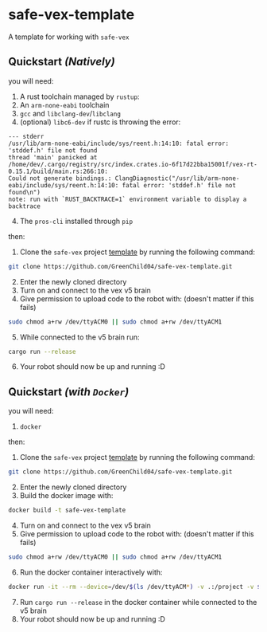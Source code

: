 # safe-vex-template
A template for working with `safe-vex`

## Quickstart *(Natively)*
you will need:
1. A rust toolchain managed by `rustup`:
2. An `arm-none-eabi` toolchain
3. `gcc` and `libclang-dev`/`libclang`
4. (optional) `libc6-dev` if rustc is throwing the error:
```
--- stderr
/usr/lib/arm-none-eabi/include/sys/reent.h:14:10: fatal error: 'stddef.h' file not found
thread 'main' panicked at /home/dev/.cargo/registry/src/index.crates.io-6f17d22bba15001f/vex-rt-0.15.1/build/main.rs:266:10:
Could not generate bindings.: ClangDiagnostic("/usr/lib/arm-none-eabi/include/sys/reent.h:14:10: fatal error: 'stddef.h' file not found\n")
note: run with `RUST_BACKTRACE=1` environment variable to display a backtrace
```
4. The `pros-cli` installed through `pip`

then:
1. Clone the `safe-vex` project [template](https://github.com/GreenChild04/safe-vex-template) by running the following command:
```sh
git clone https://github.com/GreenChild04/safe-vex-template.git
```
2. Enter the newly cloned directory
3. Turn on and connect to the vex v5 brain
4. Give permission to upload code to the robot with: (doesn't matter if this fails)
```sh
sudo chmod a+rw /dev/ttyACM0 || sudo chmod a+rw /dev/ttyACM1
```
5. While connected to the v5 brain run:
```sh
cargo run --release
```
6. Your robot should now be up and running :D

## Quickstart *(with `Docker`)*
you will need:
1. `docker`

then:
1. Clone the `safe-vex` project [template](https://github.com/GreenChild04/safe-vex-template) by running the following command:
```sh
git clone https://github.com/GreenChild04/safe-vex-template.git
```
2. Enter the newly cloned directory
3. Build the docker image with:
```sh
docker build -t safe-vex-template
```
4. Turn on and connect to the vex v5 brain
5. Give permission to upload code to the robot with: (doesn't matter if this fails)
```sh
sudo chmod a+rw /dev/ttyACM0 || sudo chmod a+rw /dev/ttyACM1
```
6. Run the docker container interactively with:
```sh
docker run -it --rm --device=/dev/$(ls /dev/ttyACM*) -v .:/project -v $HOME/.cargo/registry:/home/dev/.cargo/registry safe-vex-template
```
7. Run `cargo run --release` in the docker container while connected to the v5 brain
8. Your robot should now be up and running :D
